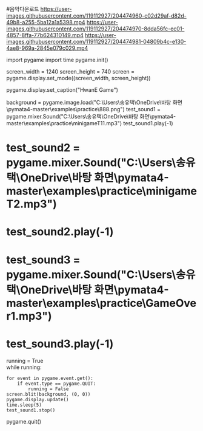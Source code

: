 #음악다운로드
https://user-images.githubusercontent.com/119112927/204474960-c02d29af-d82d-49b8-a255-5ba12a1a5398.mp4
https://user-images.githubusercontent.com/119112927/204474970-8dda56fc-ec01-4857-8ffa-77b624310149.mp4
https://user-images.githubusercontent.com/119112927/204474981-04809b4c-e130-4ae8-969a-2845e079c029.mp4

import pygame
import time
pygame.init() 

screen_width = 1240
screen_height = 740
screen = pygame.display.set_mode((screen_width, screen_height))

pygame.display.set_caption("HwanE Game")

background = pygame.image.load("C:\\Users\\송유택\\OneDrive\\바탕 화면\\pymata4-master\\examples\\practice\\888.png")
test_sound1 = pygame.mixer.Sound("C:\\Users\\송유택\\OneDrive\\바탕 화면\\pymata4-master\\examples\\practice\\minigameT11.mp3")
test_sound1.play(-1)
# test_sound2 = pygame.mixer.Sound("C:\\Users\\송유택\\OneDrive\\바탕 화면\\pymata4-master\\examples\\practice\\minigameT2.mp3")
# test_sound2.play(-1)
# test_sound3 = pygame.mixer.Sound("C:\\Users\\송유택\\OneDrive\\바탕 화면\\pymata4-master\\examples\\practice\\GameOver1.mp3")
# test_sound3.play(-1)
 


running = True  
while running:
    
    for event in pygame.event.get(): 
        if event.type == pygame.QUIT:  
            running = False
    screen.blit(background, (0, 0)) 
    pygame.display.update()
    time.sleep(5)
    test_sound1.stop() 
pygame.quit()
